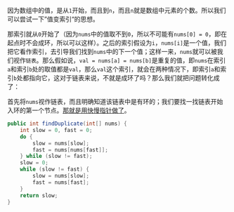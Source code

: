因为数组中的值，是从`1`开始，而且到`n`，而且`n`就是数组中元素的个数。所以我们可以尝试一下”值变索引“的思想。

那索引就从`0`开始了（因为`nums`中的值取不到`0`，所以不可能有`nums[0] = 0`，即在起点时不会成环，所以可以这样）。之后的索引假设为`i`，`nums[i]`是一个值，我们把它看作索引，去引导我们找到`nums`中的下一个值；这样一来，`nums`就可以被我们视作`链表`。那么假如说，`val = nums[a] = nums[b]`是重复的值，即`nums`在索引`a`和索引`b`处的取值都是`val`，那么`val`这个索引，就会在两种情况下，即索引`a`和索引`b`处都指向它，这对于链表来说，不就是成环了吗？那么我们就把问题转化成了：

首先将`nums`视作链表，而且明确知道该链表中是有环的；我们要找一找链表开始入环的第一个节点。[那就是用快慢指针做了](https://leetcode-cn.com/problems/linked-list-cycle-ii/)。

```java
public int findDuplicate(int[] nums) {
    int slow = 0, fast = 0;
    do {
        slow = nums[slow];
        fast = nums[nums[fast]];
    } while (slow != fast);
    slow = 0;
    while (slow != fast) {
        slow = nums[slow];
        fast = nums[fast];
    }
    return slow;
}
```
